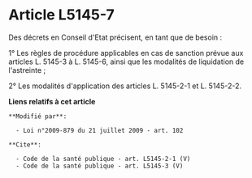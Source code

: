 # Article L5145-7

Des décrets en Conseil d'Etat précisent, en tant que de besoin : 

1° Les règles de procédure applicables en cas de sanction prévue aux articles L. 5145-3 à L. 5145-6, ainsi que les modalités
de liquidation de l'astreinte ; 

2° Les modalités d'application des articles L. 5145-2-1 et L. 5145-2-2.

**Liens relatifs à cet article**

	**Modifié par**:

	  - Loi n°2009-879 du 21 juillet 2009 - art. 102

	**Cite**:

	  - Code de la santé publique - art. L5145-2-1 (V)
	  - Code de la santé publique - art. L5145-3 (V)
